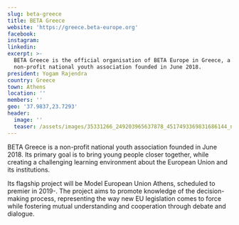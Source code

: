 ```yaml
---
slug: beta-greece
title: BETA Greece
website: 'https://greece.beta-europe.org'
facebook:
instagram:
linkedin:
excerpt: >-
  BETA Greece is the official organisation of BETA Europe in Greece, a
  non-profit national youth association founded in June 2018.
president: Yogam Rajendra
country: Greece
town: Athens
location: ''
members: ''
geo: '37.9837,23.7293'
header:
  image: ''
  teaser: /assets/images/35331266_249203965637878_4517493369831686144_n.jpg
---
```

BETA Greece is a non-profit national youth association founded in June 2018. Its primary goal is to bring young people closer together, while creating a challenging learning environment about the European Union and its institutions.

Its flagship project will be Model European Union Athens, scheduled to premier in 2019-. The project aims to promote knowledge of the decision-making process, representing the way new EU legislation comes to force while fostering mutual understanding and cooperation through debate and dialogue.
